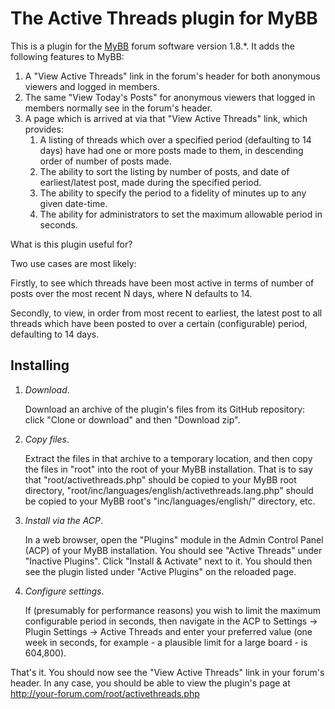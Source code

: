 # The Active Threads plugin for MyBB

This is a plugin for the [MyBB](https://mybb.com/) forum software version 1.8.*. It adds the following features to MyBB:

1. A "View Active Threads" link in the forum's header for both anonymous viewers and logged in members.
2. The same "View Today's Posts" for anonymous viewers that logged in members normally see in the forum's header.
3. A page which is arrived at via that "View Active Threads" link, which provides:
   1. A listing of threads which over a specified period (defaulting to 14 days) have had one or more posts made to them, in descending order of number of posts made.
   2. The ability to sort the listing by number of posts, and date of earliest/latest post, made during the specified period.
   3. The ability to specify the period to a fidelity of minutes up to any given date-time.
   4. The ability for administrators to set the maximum allowable period in seconds.

What is this plugin useful for?

Two use cases are most likely:

Firstly, to see which threads have been most active in terms of number of posts over the most recent N days, where N defaults to 14.

Secondly, to view, in order from most recent to earliest, the latest post to all threads which have been posted to over a certain (configurable) period, defaulting to 14 days.

## Installing

1. *Download*.

   Download an archive of the plugin's files from its GitHub repository: click "Clone or download" and then "Download zip".

2. *Copy files*.

   Extract the files in that archive to a temporary location, and then copy the files in "root" into the root of your MyBB installation. That is to say that "root/activethreads.php" should be copied to your MyBB root directory, "root/inc/languages/english/activethreads.lang.php" should be copied to your MyBB root's "inc/languages/english/" directory, etc.

3. *Install via the ACP*.

   In a web browser, open the "Plugins" module in the Admin Control Panel (ACP) of your MyBB installation. You should see "Active Threads" under "Inactive Plugins". Click "Install & Activate" next to it. You should then see the plugin listed under "Active Plugins" on the reloaded page.

4. *Configure settings*.

   If (presumably for performance reasons) you wish to limit the maximum configurable period in seconds, then navigate in the ACP to Settings -> Plugin Settings -> Active Threads and enter your preferred value (one week in seconds, for example - a plausible limit for a large board - is 604,800).

That's it. You should now see the "View Active Threads" link in your forum's header. In any case, you should be able to view the plugin's page at http://your-forum.com/root/activethreads.php